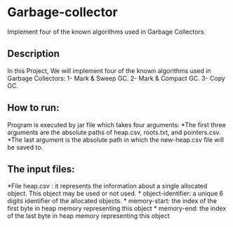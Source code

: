 # Garbage-collector
Implement four of the known algorithms used in Garbage Collectors.
## Description
In this Project, We will implement four of the known algorithms used in Garbage Collectors:
 1- Mark & Sweep GC.
 2- Mark & Compact GC.
 3- Copy GC.
 
## How to run:
Program is executed by jar file which takes four arguments:
 *The first three arguments are the absolute paths of heap.csv, roots.txt, and pointers.csv.
 *The last argument is the absolute path in which the new-heap.csv file will be saved to.

## The input files:
 *File heap.csv : it represents the information about a single allocated object. This object may be 
    used or not used.
    * object-identifier: a unique 6 digits identifier of the allocated objects.
    * memory-start: the index of the first byte in heap memory representing this object
    * memory-end: the index of the last byte in heap memory representing this object

